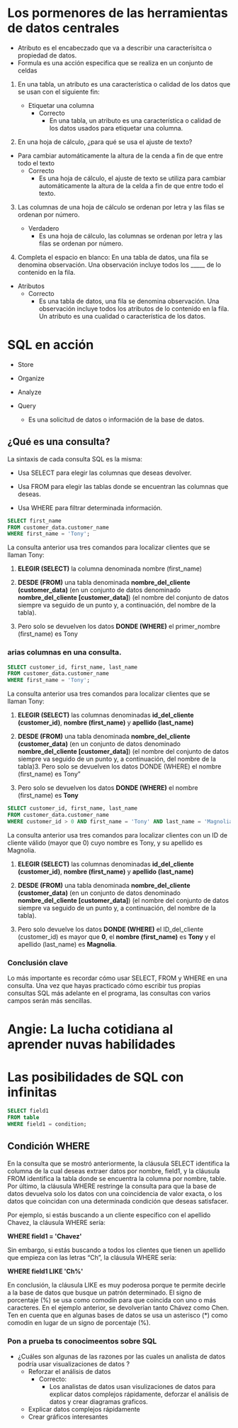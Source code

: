 # Los pormenores de las herramientas de datos centrales


- Atributo es el encabeczado que va a describir una caracterísitca o propiedad de datos.
- Formula es una acción especifica que se realiza en un conjunto de celdas


1. En una tabla, un atributo es una característica o calidad de los datos que se usan con el siguiente fin:
   - Etiquetar una columna
     - Correcto
       - En una tabla, un atributo es una característica o calidad de los datos usados para etiquetar una columna.


2. En una hoja de cálculo, ¿para qué se usa el ajuste de texto?
- Para cambiar automáticamente la altura de la cenda a fin de que entre todo el texto
  - Correcto
    - Es una hoja de cálculo, el ajuste de texto se utiliza para cambiar automáticamente la altura de la celda a fin de que entre todo el texto.

3. Las columnas de una hoja de cálculo se ordenan por letra y las filas se ordenan por número.
   - Verdadero
     - Es una hoja de cálculo, las columnas se ordenan por letra y las filas se ordenan por número.

4.  Completa el espacio en blanco: En una tabla de datos, una fila se denomina observación. Una observación incluye todos los _____ de lo contenido en la fila.
   - Atributos
     - Correcto
       - Es una tabla de datos, una fila se denomina observación. Una observación incluye todos los atributos de lo contenido en la fila. Un atributo es una cualidad o característica de los datos.



# SQL en acción
- Store 
- Organize
- Analyze
 
 - Query
   - Es una solicitud de datos o información de la base de datos.

## ¿Qué es una consulta?
La sintaxis de cada consulta SQL es la misma: 

- Usa SELECT para elegir las columnas que deseas devolver.

- Usa FROM para elegir las tablas donde se encuentran las columnas que deseas.

- Usa WHERE para filtrar determinada información.

```SQL
SELECT first_name
FROM customer_data.customer_name
WHERE first_name = 'Tony';
```
La consulta anterior usa tres comandos para localizar clientes que se llaman Tony:

1. **ELEGIR (SELECT)** la columna denominada nombre (first_name)

2. **DESDE (FROM)** una tabla denominada **nombre_del_cliente (customer_data)** (en un conjunto de datos denominado **nombre_del_cliente [customer_data]**) (el nombre del conjunto de datos siempre va seguido de un punto y, a continuación, del nombre de la tabla).

3. Pero solo se devuelven los datos **DONDE (WHERE)** el primer_nombre (first_name) es Tony


### arias columnas en una consulta.

```SQL
SELECT customer_id, first_name, last_name
FROM customer_data.customer_name
WHERE first_name = 'Tony';
```

La consulta anterior usa tres comandos para localizar clientes que se llaman Tony:

1. **ELEGIR (SELECT)** las columnas denominadas **id_del_cliente (customer_id)**, **nombre (first_name)** y **apellido (last_name)**

2. **DESDE (FROM)** una tabla denominada **nombre_del_cliente (customer_data)** (en un conjunto de datos denominado **nombre_del_cliente [customer_data]**) (el nombre del conjunto de datos siempre va seguido de un punto y, a continuación, del nombre de la tabla)3. Pero solo se devuelven los datos DONDE (WHERE) el nombre (first_name) es Tony”

 3. Pero solo se devuelven los datos **DONDE (WHERE)** el nombre (first_name) es **Tony**



```SQL
SELECT customer_id, first_name, last_name
FROM customer_data.customer_name
WHERE customer_id > 0 AND first_name = 'Tony' AND last_name = 'Magnolia';
```

La consulta anterior usa tres comandos para localizar clientes con un ID de cliente válido (mayor que 0) cuyo nombre es Tony, y su apellido es Magnolia.

1. **ELEGIR (SELECT)** las columnas denominadas **id_del_cliente (customer_id)**, **nombre (first_name)** y **apellido (last_name)**

2. **DESDE (FROM)** una tabla denominada **nombre_del_cliente (customer_data)** (en un conjunto de datos denominado **nombre_del_cliente [customer_data]**) (el nombre del conjunto de datos siempre va seguido de un punto y, a continuación, del nombre de la tabla).

3. Pero solo devuelve los datos **DONDE (WHERE)** el ID_del_cliente (customer_id) es mayor que **0**, el **nombre (first_name)** es **Tony** y el apellido (last_name) es **Magnolia**.

### Conclusión clave
Lo más importante es recordar cómo usar SELECT, FROM y WHERE en una consulta. Una vez que hayas practicado cómo escribir tus propias consultas SQL más adelante en el programa, las consultas con varios campos serán más sencillas.


#  Angie: La lucha cotidiana al aprender nuvas habilidades 

# Las posibilidades de SQL con infinitas

```SQL
SELECT field1
FROM table
WHERE field1 = condition;
```
## Condición WHERE

En la consulta que se mostró anteriormente, la cláusula SELECT identifica la columna de la cual deseas extraer datos por nombre, field1, y la cláusula FROM identifica la tabla donde se encuentra la columna por nombre, table. Por último, la cláusula WHERE restringe la consulta para que la base de datos devuelva solo los datos con una coincidencia de valor exacta, o los datos que coincidan con una determinada condición que deseas satisfacer. 

Por ejemplo, si estás buscando a un cliente específico con el apellido Chavez, la cláusula WHERE sería: 

**WHERE field1 = 'Chavez'**

Sin embargo, si estás buscando a todos los clientes que tienen un apellido que empieza con las letras “Ch”, la cláusula WHERE sería:

**WHERE field1 LIKE 'Ch%'**

En conclusión, la cláusula LIKE es muy poderosa porque te permite decirle a la base de datos que busque un patrón determinado. El signo de porcentaje (%) se usa como comodín para que coincida con uno o más caracteres. En el ejemplo anterior, se devolverían tanto Chávez como Chen. Ten en cuenta que en algunas bases de datos se usa un asterisco (*) como comodín en lugar de un signo de porcentaje (%).


### Pon a prueba ts conocimeentos sobre SQL 

- ¿Cuáles son algunas de las razones por las cuales un analista de datos podría usar visualizaciones de datos ? 
  - Reforzar el análisis de datos
    - Correcto:
      - Los analistas de datos usan visulizaciones de datos para explicar datos complejos rápidamente, deforzar el análisis de datos y crear diagramas graficos.
  - Explicar datos complejos rápidamente
  - Crear gráficos interesantes



